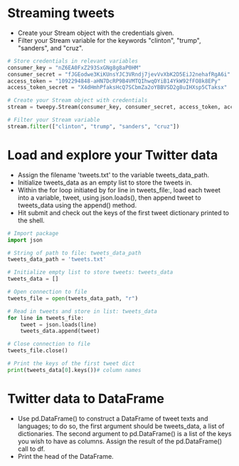 # Streaming tweets
- Create your Stream object with the credentials given.
- Filter your Stream variable for the keywords "clinton", "trump", "sanders", and "cruz".
```py
# Store credentials in relevant variables
consumer_key = "nZ6EA0FxZ293SxGNg8g8aP0HM"
consumer_secret = "fJGEodwe3KiKUnsYJC3VRndj7jevVvXbK2D5EiJ2nehafRgA6i"
access_token = "1092294848-aHN7DcRP9B4VMTQIhwqOYiB14YkW92fFO8k8EPy"
access_token_secret = "X4dHmhPfaksHcQ7SCbmZa2oYBBVSD2g8uIHXsp5CTaksx"

# Create your Stream object with credentials
stream = tweepy.Stream(consumer_key, consumer_secret, access_token, access_token_secret)

# Filter your Stream variable
stream.filter(["clinton", "trump", "sanders", "cruz"])
```
# Load and explore your Twitter data
- Assign the filename 'tweets.txt' to the variable tweets_data_path.
- Initialize tweets_data as an empty list to store the tweets in.
- Within the for loop initiated by for line in tweets_file:, load each tweet into a variable, tweet, using json.loads(), then append tweet to tweets_data using the append() method.
- Hit submit and check out the keys of the first tweet dictionary printed to the shell.
```py
# Import package
import json

# String of path to file: tweets_data_path
tweets_data_path = 'tweets.txt'

# Initialize empty list to store tweets: tweets_data
tweets_data = []

# Open connection to file
tweets_file = open(tweets_data_path, "r")

# Read in tweets and store in list: tweets_data
for line in tweets_file:
    tweet = json.loads(line)
    tweets_data.append(tweet)

# Close connection to file
tweets_file.close()

# Print the keys of the first tweet dict
print(tweets_data[0].keys())# column names
```
# Twitter data to DataFrame
- Use pd.DataFrame() to construct a DataFrame of tweet texts and languages; to do so, the first argument should be tweets_data, a list of dictionaries. The second argument to pd.DataFrame() is a list of the keys you wish to have as columns. Assign the result of the pd.DataFrame() call to df.
- Print the head of the DataFrame.
```py

